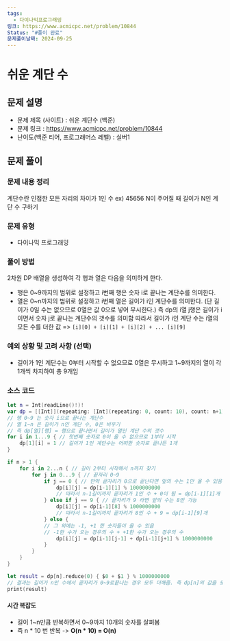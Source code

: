 ```yaml
---
tags:
  - 다이나믹프로그래밍
링크: https://www.acmicpc.net/problem/10844
Status: "#풀이 완료"
문제풀이날짜: 2024-09-25
---
```

# 쉬운 계단 수
## 문제 설명
- 문제 제목 (사이트) : 쉬운 계단수 (백준)
- 문제 링크 : https://www.acmicpc.net/problem/10844
- 난이도(백준 티어, 프로그래머스 레벨) : 실버1

## 문제 풀이
### 문제 내용 정리
계단수란 인접한 모든 자리의 차이가 1인 수
ex) 45656
N이 주어질 때 길이가 N인 계단 수 구하기

### 문제 유형
- 다이나믹 프로그래밍

### 풀이 방법
2차원 DP 배열을 생성하여 각 행과 열은 다음을 의미하게 한다.
- 행은 0~9까지의 범위로 설정하고  i번째 행은 숫자 i로 끝나는 계단수를 의미한다.
- 열은 0~n까지의 범위로 설정하고 i번째 열은 길이가 i인 계단수를 의미한다. (단 길이가 0일 수는 없으므로 0열은 값 0으로 넣어 무시한다.)
즉 dp의 i열 j행은 길이가 i이면서 숫자 j로 끝나는 계단수의 갯수를 의미함
따라서 길이가 i인 계단 수는 i열의 모든 수를 더한 값 => `[i][0] + [i][1] + [i][2] + ... [i][9]`
### 예외 상황 및 고려 사항 (선택)
- 길이가 1인 계단수는 0부터 시작할 수 없으므로 0열은 무시하고 1~9까지의 열이 각 1개씩 차지하여 총 9개임
### 소스 코드
```swift
let n = Int(readLine()!)!
var dp = [[Int]](repeating: [Int](repeating: 0, count: 10), count: n+1)
// 행 0~9 는 숫자 i으로 끝나는 계단수
// 열 1~n 은 길이가 n인 계단 수, 0은 비우기
// 즉 dp[열][행] = 행으로 끝나면서 길이가 열인 계단 수의 갯수
for i in 1...9 { // 첫번째 숫자로 0이 올 수 없으므로 1부터 시작
    dp[1][i] = 1 // 길이가 1인 계단수는 어떠한 숫자로 끝나든 1개
}

if n > 1 {
    for i in 2...n { // 길이 2부터 시작해서 n까지 찾기
        for j in 0...9 { // 끝자리 0~9
            if j == 0 { // 만약 끝자리가 0으로 끝난다면 앞의 수는 1만 올 수 있음
                dp[i][j] = dp[i-1][1] % 1000000000 
                // 따라서 n-1길이까지 끝자리가 1인 수 + 0이 됨 = dp[i-1][1]개
            } else if j == 9 { // 끝자리가 9 라면 앞의 수는 8만 가능
                dp[i][j] = dp[i-1][8] % 1000000000
                // 따라서 n-1길이까지 끝자리가 8인 수 + 9 = dp[i-1][9]개
            } else {
            // 그 외에는 -1, +1 한 숫자들이 올 수 있음
            // -1한 수가 오는 경우의 수 + +1한 수가 오는 경우의 수
                dp[i][j] = dp[i-1][j-1] + dp[i-1][j+1] % 1000000000
            }
        }
    }
}

let result = dp[n].reduce(0) { $0 + $1 } % 1000000000
// 결과는 길이가 n인 수에서 끝자리가 0~9로끝나는 경우 모두 더해줌. 즉 dp[n]의 값을 모두 더함
print(result)

```

#### 시간 복잡도
- 길이 1~n만큼 반복하면서 0~9까지 10개의 숫자를 살펴봄
- 즉 n * 10 번 반복 -> **O(n * 10) = O(n)**